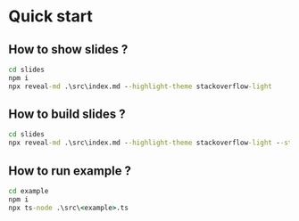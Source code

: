 # Quick start

## How to show slides ?

```cmd
cd slides
npm i
npx reveal-md .\src\index.md --highlight-theme stackoverflow-light
```

## How to build slides ?

```cmd
cd slides
npx reveal-md .\src\index.md --highlight-theme stackoverflow-light --static static
```

## How to run example ?

```cmd
cd example
npm i
npx ts-node .\src\<example>.ts
```
